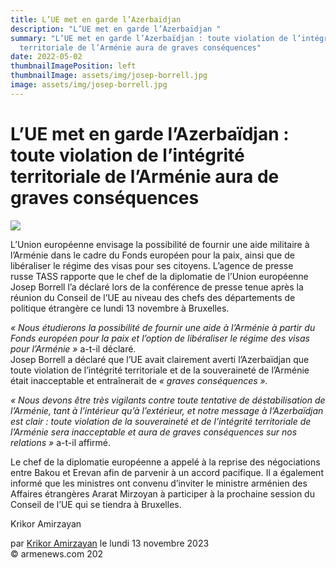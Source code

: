 ```yaml
---
title: L’UE met en garde l’Azerbaïdjan
description: "L’UE met en garde l’Azerbaïdjan "
summary: "L’UE met en garde l’Azerbaïdjan : toute violation de l’intégrité
  territoriale de l’Arménie aura de graves conséquences"
date: 2022-05-02
thumbnailImagePosition: left
thumbnailImage: assets/img/josep-borrell.jpg
image: assets/img/josep-borrell.jpg
---
```

<!--StartFragment-->

# L’UE met en garde l’Azerbaïdjan : toute violation de l’intégrité territoriale de l’Arménie aura de graves conséquences



![](https://www.armenews.com/IMG/arton109878.jpg)

L’Union européenne envisage la possibilité de fournir une aide militaire à l’Arménie dans le cadre du Fonds européen pour la paix, ainsi que de libéraliser le régime des visas pour ses citoyens. L’agence de presse russe TASS rapporte que le chef de la diplomatie de l’Union européenne Josep Borrell l’a déclaré lors de la conférence de presse tenue après la réunion du Conseil de l’UE au niveau des chefs des départements de politique étrangère ce lundi 13 novembre à Bruxelles.

*« Nous étudierons la possibilité de fournir une aide à l’Arménie à partir du Fonds européen pour la paix et l’option de libéraliser le régime des visas pour l’Arménie »* a-t-il déclaré.\
Josep Borrell a déclaré que l’UE avait clairement averti l’Azerbaïdjan que toute violation de l’intégrité territoriale et de la souveraineté de l’Arménie était inacceptable et entraînerait de *« graves conséquences ».*

*« Nous devons être très vigilants contre toute tentative de déstabilisation de l’Arménie, tant à l’intérieur qu’à l’extérieur, et notre message à l’Azerbaïdjan est clair : toute violation de la souveraineté et de l’intégrité territoriale de l’Arménie sera inacceptable et aura de graves conséquences sur nos relations »* a-t-il affirmé.

Le chef de la diplomatie européenne a appelé à la reprise des négociations entre Bakou et Erevan afin de parvenir à un accord pacifique. Il a également informé que les ministres ont convenu d’inviter le ministre arménien des Affaires étrangères Ararat Mirzoyan à participer à la prochaine session du Conseil de l’UE qui se tiendra à Bruxelles.

Krikor Amirzayan

par [Krikor Amirzayan](https://www.armenews.com/spip.php?page=auteur&id_auteur=33) le lundi 13 novembre 2023\
© armenews.com 202

<!--EndFragment-->